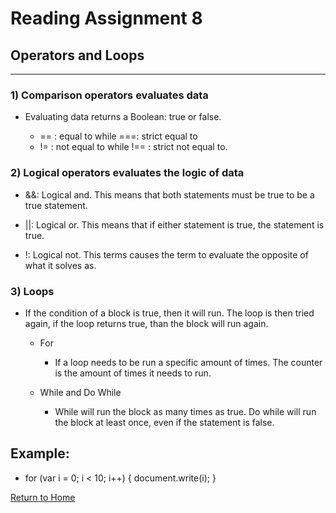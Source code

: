 # Reading Assignment 8
## Operators and Loops
<hr />

### 1) Comparison operators evaluates data
- Evaluating data returns a Boolean: true or false.

   - == : equal to while ===: strict equal to
   - != : not equal to while !== : strict not equal to.

### 2) Logical operators evaluates the logic of data

- &&: Logical and. This means that both statements must be true to be a true statement.

- ||: Logical or. This means that if either statement is true, the statement is true.

- !: Logical not. This terms causes the term to evaluate the opposite of what it solves as.

### 3) Loops

- If the condition of a block is true, then it will run. The loop is then tried again, if the loop returns true, than the block will run again.

    - For

        - If a loop needs to be run a specific amount of times. The counter is the amount of times it needs to run.

    - While and Do While

        - While will run the block as many times as true. Do while will run the block at least once, even if the statement is false.

## Example: 

- for (var i = 0; i < 10; i++) {
    document.write(i);
}




[Return to Home](README.md)